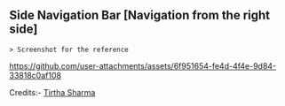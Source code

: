 ## Side Navigation Bar [Navigation from the right side]

    > Screenshot for the reference

https://github.com/user-attachments/assets/6f951654-fe4d-4f4e-9d84-33818c0af108


Credits:- [Tirtha Sharma](https://github.com/genze121 "Tirtha Sharma")
